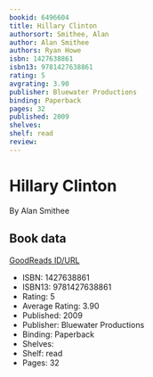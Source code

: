 ```yaml
---
bookid: 6496604
title: Hillary Clinton
authorsort: Smithee, Alan
author: Alan Smithee
authors: Ryan Howe
isbn: 1427638861
isbn13: 9781427638861
rating: 5
avgrating: 3.90
publisher: Bluewater Productions
binding: Paperback
pages: 32
published: 2009
shelves: 
shelf: read
review: 
---
```


# Hillary Clinton

By Alan Smithee

## Book data

[GoodReads ID/URL](https://www.goodreads.com/book/show/6496604)

- ISBN: 1427638861
- ISBN13: 9781427638861
- Rating: 5
- Average Rating: 3.90
- Published: 2009
- Publisher: Bluewater Productions
- Binding: Paperback
- Shelves: 
- Shelf: read
- Pages: 32

